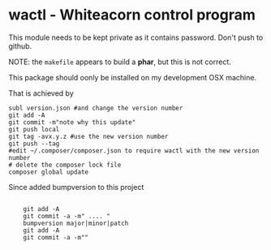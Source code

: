 # wactl - Whiteacorn control program

This module needs to be kept private as it contains password. Don't push to github.

NOTE: the `makefile` appears to build a __phar__, but this is not correct.

This package should oonly be installed on my development OSX machine.

That is achieved by

```
subl version.json #and change the version number
git add -A
git commit -m"note why this update"
git push local
git tag -avx.y.z #use the new version number
git push --tag
#edit ~/.composer/composer.json to require wactl with the new version number
# delete the composer lock file
composer global update 

```    

Since added bumpversion to this project

```

	git add -A
	git commit -a -m" .... "
	bumpversion major|minor|patch
	git add -A
	git commit -a -m""

```